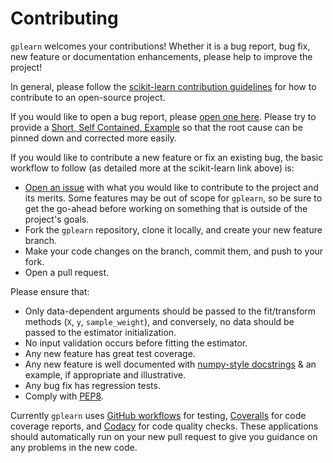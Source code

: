 Contributing
============

``gplearn`` welcomes your contributions! Whether it is a bug report, bug fix,
new feature or documentation enhancements, please help to improve the project!

In general, please follow the
[scikit-learn contribution guidelines](http://scikit-learn.org/stable/developers/contributing.html)
for how to contribute to an open-source project.

If you would like to open a bug report, please [open one here](https://github.com/trevorstephens/gplearn/issues).
Please try to provide a [Short, Self Contained, Example](http://sscce.org/)
so that the root cause can be pinned down and corrected more easily.

If you would like to contribute a new feature or fix an existing bug, the basic
workflow to follow (as detailed more at the scikit-learn link above) is:

- [Open an issue](https://github.com/trevorstephens/gplearn/issues) with what
  you would like to contribute to the project and its merits. Some features may
  be out of scope for ``gplearn``, so be sure to get the go-ahead before
  working on something that is outside of the project's goals.
- Fork the ``gplearn`` repository, clone it locally, and create your new feature
  branch.
- Make your code changes on the branch, commit them, and push to your fork.
- Open a pull request.

Please ensure that:

- Only data-dependent arguments should be passed to the fit/transform methods
  (``X``, ``y``, ``sample_weight``), and conversely, no data should be passed to the
  estimator initialization.
- No input validation occurs before fitting the estimator.
- Any new feature has great test coverage.
- Any new feature is well documented with
  [numpy-style docstrings](https://numpydoc.readthedocs.io/en/latest/format.html#docstring-standard)
  & an example, if appropriate and illustrative.
- Any bug fix has regression tests.
- Comply with [PEP8](https://pypi.python.org/pypi/pep8).

Currently ``gplearn`` uses [GitHub workflows](https://github.com/trevorstephens/gplearn/actions/workflows/build.yml)
for testing, [Coveralls](https://coveralls.io/github/trevorstephens/gplearn)
for code coverage reports, and [Codacy](https://app.codacy.com/gh/trevorstephens/gplearn/dashboard)
for code quality checks. These applications should automatically run on your
new pull request to give you guidance on any problems in the new code.
